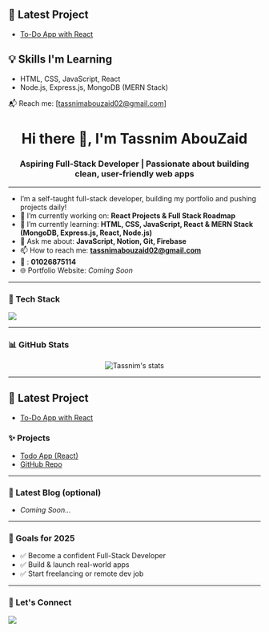## 🚀 Latest Project
- [To-Do App with React](https://stackblitz.com/~/github.com/Tassnim-AbouZaid/todo-app-react)

## 💡 Skills I'm Learning
- HTML, CSS, JavaScript, React
- Node.js, Express.js, MongoDB (MERN Stack)

📬 Reach me: [tassnimabouzaid02@gmail.com]

<h1 align="center">Hi there 👋, I'm Tassnim AbouZaid</h1>
<h3 align="center">Aspiring Full-Stack Developer | Passionate about building clean, user-friendly web apps</h3>

---

- I’m a self-taught full-stack developer, building my portfolio and pushing projects daily!
- 🔭 I’m currently working on: **React Projects & Full Stack Roadmap**
- 🌱 I’m currently learning: **HTML, CSS, JavaScript, React & MERN Stack (MongoDB, Express.js, React, Node.js)**
- 💬 Ask me about: **JavaScript, Notion, Git, Firebase**
- 📫 How to reach me: **tassnimabouzaid02@gmail.com**
- 📲  : **01026875114**
- 🌐 Portfolio Website: _Coming Soon_

---

### 🧰 Tech Stack
<p>
  <img src="https://skillicons.dev/icons?i=html,css,js,react,nodejs,express,mongodb,firebase,git,github,vscode,figma" />
</p>

---

### 📊 GitHub Stats
<p align="center">
  <img src="https://github-readme-stats.vercel.app/api?username=Tassnim-AbouZaid&show_icons=true&theme=radical" alt="Tassnim's stats" />
</p>

---
## 🚀 Latest Project
- [To-Do App with React](https://stackblitz.com/~/github.com/Tassnim-AbouZaid/todo-app-react)

### ✨ Projects
- [Todo App (React)](https://stackblitz.com/edit/react-nmn3xwgm)
- [GitHub Repo](https://github.com/Tassnim-AbouZaid/todo-app-react)

---

### 📝 Latest Blog (optional)
- _Coming Soon..._

---

### 🎯 Goals for 2025
- ✅ Become a confident Full-Stack Developer
- ✅ Build & launch real-world apps
- ✅ Start freelancing or remote dev job

---

### 🤝 Let's Connect
<p align="left">
  <a href="mailto:tassnimabouzaid02@gmail.com"><img src="https://img.shields.io/badge/Gmail-D14836?style=for-the-badge&logo=gmail&logoColor=white"/></a>
</p>
